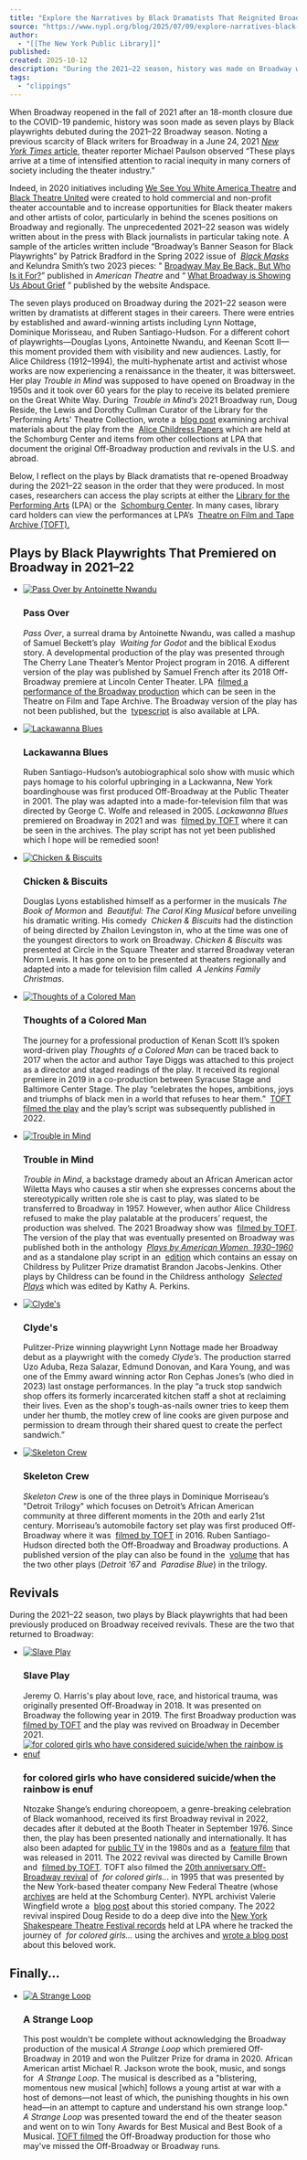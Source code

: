 ```yaml
---
title: "Explore the Narratives by Black Dramatists That Reignited Broadway's 2021–22 Season"
source: "https://www.nypl.org/blog/2025/07/09/explore-narratives-black-dramatists-reignited-broadways-2021-22-season"
author:
  - "[[The New York Public Library]]"
published:
created: 2025-10-12
description: "During the 2021–22 season, history was made on Broadway when seven plays by Black playwrights were presented."
tags:
  - "clippings"
---
```

When Broadway reopened in the fall of 2021 after an 18-month closure due to the COVID-19 pandemic, history was soon made as seven plays by Black playwrights debuted during the 2021–22 Broadway season. Noting a previous scarcity of Black writers for Broadway in a June 24, 2021 [*New York Times* article](https://www.nytimes.com/2021/06/24/theater/chicken-biscuits-broadway-lyons-lewis-urie.html), theater reporter Michael Paulson observed “These plays arrive at a time of intensified attention to racial inequity in many corners of society including the theater industry.”  
  
Indeed, in 2020 initiatives including [We See You White America Theatre](https://www.weseeyouwat.com/) and [Black Theatre United](http://www.blacktheatreunited.com/) were created to hold commercial and non-profit theater accountable and to increase opportunities for Black theater makers and other artists of color, particularly in behind the scenes positions on Broadway and regionally. The unprecedented 2021–22 season was widely written about in the press with Black journalists in particular taking note. A sample of the articles written include “Broadway’s Banner Season for Black Playwrights” by Patrick Bradford in the Spring 2022 issue of  [*Black Masks*](https://www.nypl.org/research/research-catalog/bib/b21426191) and Kelundra Smith’s two 2023 pieces: " [Broadway May Be Back, But Who Is it For?](https://www.americantheatre.org/2021/11/09/broadway-may-be-back-but-who-is-it-for/)” published in *American Theatre* and “ [What Broadway is Showing Us About Grief](https://andscape.com/features/what-broadway-is-showing-us-about-grief/) ” published by the website Andspace.

The seven plays produced on Broadway during the 2021–22 season were written by dramatists at different stages in their careers. There were entries by established and award-winning artists including Lynn Nottage, Dominique Morisseau, and Ruben Santiago-Hudson. For a different cohort of playwrights—Douglas Lyons, Antoinette Nwandu, and Keenan Scott II—this moment provided them with visibility and new audiences. Lastly, for Alice Childress (1912–1994), the multi-hyphenate artist and activist whose works are now experiencing a renaissance in the theater, it was bittersweet. Her play *Trouble in Mind* was supposed to have opened on Broadway in the 1950s and it took over 60 years for the play to receive its belated premiere on the Great White Way. During  *Trouble in Mind’s* 2021 Broadway run, Doug Reside, the Lewis and Dorothy Cullman Curator of the Library for the Performing Arts' Theatre Collection, wrote a  [blog post](https://www.nypl.org/blog/2021/11/18/alice-childress-trouble-mind-archive) examining archival materials about the play from the  [Alice Childress Papers](https://www.nypl.org/research/research-catalog/bib/b16443983) which are held at the Schomburg Center and items from other collections at LPA that document the original Off-Broadway production and revivals in the U.S. and abroad.  
  
Below, I reflect on the plays by Black dramatists that re-opened Broadway during the 2021–22 season in the order that they were produced. In most cases, researchers can access the play scripts at either the [Library for the Performing Arts](https://www.nypl.org/locations/lpa) (LPA) or the  [Schomburg Center](https://www.nypl.org/locations/schomburg). In many cases, library card holders can view the performances at LPA’s  [Theatre on Film and Tape Archive (TOFT).](https://www.nypl.org/locations/lpa/theatre-film-and-tape-archive)

## Plays by Black Playwrights That Premiered on Broadway in 2021–22

- [![Pass Over by Antoinette Nwandu](https://www.nypl.org/scout/_next/image?url=https%3A%2F%2Fdrupal.nypl.org%2Fsites-drupal%2Fdefault%2Ffiles%2Fstyles%2Fmax_width_960%2Fpublic%2F2025-06%2FPass%2520Over.png%3Fitok%3DCZ8ZV-OQ&w=256&q=75)](https://www.nypl.org/research/research-catalog/bib/b22030127)
	### Pass Over
	*Pass Over*, a surreal drama by Antoinette Nwandu, was called a mashup of Samuel Beckett’s play  *Waiting for Godot* and the biblical Exodus story. A developmental production of the play was presented through The Cherry Lane Theater’s Mentor Project program in 2016. A different version of the play was published by Samuel French after its 2018 Off-Broadway premiere at Lincoln Center Theater. LPA  [filmed a performance of the Broadway production](https://www.nypl.org/research/research-catalog/bib/b22622344) which can be seen in the Theatre on Film and Tape Archive. The Broadway version of the play has not been published, but the  [typescript](https://www.nypl.org/research/research-catalog/bib/b22855025) is also available at LPA.
- [![Lackawanna Blues](https://www.nypl.org/scout/_next/image?url=https%3A%2F%2Fdrupal.nypl.org%2Fsites-drupal%2Fdefault%2Ffiles%2Fstyles%2Fmax_width_960%2Fpublic%2F2025-07%2Flackawanna-blues-poster.jpg%3Fitok%3DZ3MzChfI&w=256&q=75)](https://www.nypl.org/research/research-catalog/bib/b22640834)
	### Lackawanna Blues
	Ruben Santiago-Hudson’s autobiographical solo show with music which pays homage to his colorful upbringing in a Lackwanna, New York boardinghouse was first produced Off-Broadway at the Public Theater in 2001. The play was adapted into a made-for-television film that was directed by George C. Wolfe and released in 2005. *Lackawanna Blues* premiered on Broadway in 2021 and was  [filmed by TOFT](https://www.nypl.org/research/research-catalog/bib/b22640834) where it can be seen in the archives. The play script has not yet been published which I hope will be remedied soon!
- [![Chicken & Biscuits](https://www.nypl.org/scout/_next/image?url=https%3A%2F%2Fdrupal.nypl.org%2Fsites-drupal%2Fdefault%2Ffiles%2Fstyles%2Fmax_width_960%2Fpublic%2F2025-06%2FChicken%2520%2526%2520Biscuits.png%3Fitok%3D4tphz_v2&w=256&q=75)](https://www.nypl.org/research/research-catalog/bib/b23012944)
	### Chicken & Biscuits
	Douglas Lyons established himself as a performer in the musicals *The Book of Mormon* and  *Beautiful: The Carol King Musical* before unveiling his dramatic writing. His comedy  *Chicken & Biscuits* had the distinction of being directed by Zhailon Levingston in, who at the time was one of the youngest directors to work on Broadway. *Chicken & Biscuits* was presented at Circle in the Square Theater and starred Broadway veteran Norm Lewis. It has gone on to be presented at theaters regionally and adapted into a made for television film called  *A Jenkins Family Christmas*.
- [![Thoughts of a Colored Man](https://www.nypl.org/scout/_next/image?url=https%3A%2F%2Fdrupal.nypl.org%2Fsites-drupal%2Fdefault%2Ffiles%2Fstyles%2Fmax_width_960%2Fpublic%2F2025-06%2FThoughts%2520of%2520a%2520Colored%2520Man.png%3Fitok%3D8-Df54YV&w=256&q=75)](https://www.nypl.org/research/research-catalog/bib/b23335628)
	### Thoughts of a Colored Man
	The journey for a professional production of Kenan Scott II’s spoken word-driven play *Thoughts of a Colored Man* can be traced back to 2017 when the actor and author Taye Diggs was attached to this project as a director and staged readings of the play. It received its regional premiere in 2019 in a co-production between Syracuse Stage and Baltimore Center Stage. The play “celebrates the hopes, ambitions, joys and triumphs of black men in a world that refuses to hear them.”  [TOFT filmed the play](https://www.nypl.org/research/research-catalog/bib/b22667380) and the play’s script was subsequently published in 2022.
- [![Trouble in Mind](https://www.nypl.org/scout/_next/image?url=https%3A%2F%2Fdrupal.nypl.org%2Fsites-drupal%2Fdefault%2Ffiles%2Fstyles%2Fmax_width_960%2Fpublic%2F2025-06%2FTrouble%2520in%2520Mind%2520TCG.jpg%3Fitok%3D7iJROqe3&w=256&q=75)](https://www.nypl.org/research/research-catalog/bib/b22918553)
	### Trouble in Mind
	*Trouble in Mind*, a backstage dramedy about an African American actor Wiletta Mays who causes a stir when she expresses concerns about the stereotypically written role she is cast to play, was slated to be transferred to Broadway in 1957. However, when author Alice Childress refused to make the play palatable at the producers’ request, the production was shelved. The 2021 Broadway show was  [filmed by TOFT](https://www.nypl.org/research/research-catalog/bib/b22675954). The version of the play that was eventually presented on Broadway was published both in the anthology  [*Plays by American Women, 1930–1960*](https://www.nypl.org/research/research-catalog/bib/b12026077) and as a standalone play script in an  [edition](https://www.nypl.org/research/research-catalog/bib/b22918553) which contains an essay on Childress by Pulitzer Prize dramatist Brandon Jacobs-Jenkins. Other plays by Childress can be found in the Childress anthology  [*Selected Plays*](https://www.nypl.org/research/research-catalog/bib/b21983999) which was edited by Kathy A. Perkins.
- [![Clyde's](https://www.nypl.org/scout/_next/image?url=https%3A%2F%2Fdrupal.nypl.org%2Fsites-drupal%2Fdefault%2Ffiles%2Fstyles%2Fmax_width_960%2Fpublic%2F2025-06%2FClyde%2527s%2520TCG.jpg%3Fitok%3D-eJxLJ_4&w=256&q=75)](https://borrow.nypl.org/search/card?id=82b260e3-e8f3-5e16-805c-ce5cd00e45b5&entityType=FormatGroup)
	### Clyde's
	Pulitzer-Prize winning playwright Lynn Nottage made her Broadway debut as a playwright with the comedy *Clyde’s*. The production starred Uzo Aduba, Reza Salazar, Edmund Donovan, and Kara Young, and was one of the Emmy award winning actor Ron Cephas Jones’s (who died in 2023) last onstage performances. In the play “a truck stop sandwich shop offers its formerly incarcerated kitchen staff a shot at reclaiming their lives. Even as the shop's tough-as-nails owner tries to keep them under her thumb, the motley crew of line cooks are given purpose and permission to dream through their shared quest to create the perfect sandwich.”

- [![Skeleton Crew](https://www.nypl.org/scout/_next/image?url=https%3A%2F%2Fdrupal.nypl.org%2Fsites-drupal%2Fdefault%2Ffiles%2Fstyles%2Fmax_width_960%2Fpublic%2F2025-06%2FSkeleton%2520Crew.jpg%3Fitok%3DKNOJdbiN&w=256&q=75)](https://www.nypl.org/research/research-catalog/bib/b21357762)
	### Skeleton Crew
	*Skeleton Crew* is one of the three plays in Dominique Morriseau’s "Detroit Trilogy" which focuses on Detroit’s African American community at three different moments in the 20th and early 21st century. Morriseau’s automobile factory set play was first produced Off-Broadway where it was  [filmed by TOFT](https://www.nypl.org/research/research-catalog/bib/b21087383) in 2016. Ruben Santiago-Hudson directed both the Off-Broadway and Broadway productions. A published version of the play can also be found in the  [volume](https://www.nypl.org/research/research-catalog/bib/b21643816) that has the two other plays (*Detroit* *'67* and  *Paradise Blue*) in the trilogy.

## Revivals

During the 2021–22 season, two plays by Black playwrights that had been previously produced on Broadway received revivals. These are the two that returned to Broadway:

- [![Slave Play](https://www.nypl.org/scout/_next/image?url=https%3A%2F%2Fdrupal.nypl.org%2Fsites-drupal%2Fdefault%2Ffiles%2Fstyles%2Fmax_width_960%2Fpublic%2F2025-07%2FSlave%2520Play.jpg%3Fitok%3DfmONuyn6&w=256&q=75)](https://www.nypl.org/research/research-catalog/bib/b22099110)
	### Slave Play
	Jeremy O. Harris's play about love, race, and historical trauma, was originally presented Off-Broadway in 2018. It was presented on Broadway the following year in 2019. The first Broadway production was [filmed by TOFT](https://www.nypl.org/research/research-catalog/bib/b22073218) and the play was revived on Broadway in December 2021.
- [![for colored girls who have considered suicide/when the rainbow is enuf](https://www.nypl.org/scout/_next/image?url=https%3A%2F%2Fdrupal.nypl.org%2Fsites-drupal%2Fdefault%2Ffiles%2Fstyles%2Fmax_width_960%2Fpublic%2F2025-07%2Ffor%2520colored%2520girls.jpg%3Fitok%3DmjOzsQWJ&w=256&q=75)](https://www.nypl.org/research/research-catalog/bib/b22147668)
	### for colored girls who have considered suicide/when the rainbow is enuf
	Ntozake Shange’s enduring choreopoem, a genre-breaking celebration of Black womanhood, received its first Broadway revival in 2022, decades after it debuted at the Booth Theater in September 1976. Since then, the play has been presented nationally and internationally. It has also been adapted for [public TV](https://www.nypl.org/research/research-catalog/bib/b22175889) in the 1980s and as a  [feature film](https://www.nypl.org/research/research-catalog/bib/b22190792) that was released in 2011. The 2022 revival was directed by Camille Brown and  [filmed by TOFT](https://www.nypl.org/research/research-catalog/bib/b22804675).
	TOFT also filmed the [20th anniversary Off-Broadway revival](https://www.nypl.org/research/research-catalog/bib/b16104135) of  *for colored girls..*. in 1995 that was presented by the New York-based theater company New Federal Theatre (whose [archives](https://www.nypl.org/research/research-catalog/bib/b21320023) are held at the Schomburg Center). NYPL archivist Valerie Wingfield wrote a  [blog post](https://www.nypl.org/blog/2017/05/04/new-federal-theatre) about this storied company.
	The 2022 revival inspired Doug Reside to do a deep dive into the [New York Shakespeare Theatre Festival records](https://www.nypl.org/research/research-catalog/bib/b15059124) held at LPA where he tracked the journey of  *for colored girls...* using the archives and [wrote a blog post](https://www.nypl.org/blog/2022/05/06/for-colored-girls-who-have-considered-suicide-when-rainbow-enuf) about this beloved work.

## Finally...

- [![A Strange Loop](https://www.nypl.org/scout/_next/image?url=https%3A%2F%2Fdrupal.nypl.org%2Fsites-drupal%2Fdefault%2Ffiles%2Fstyles%2Fmax_width_960%2Fpublic%2F2025-07%2FA%2520Strange%2520Loop.jpg%3Fitok%3DuWZlmneF&w=256&q=75)](https://www.nypl.org/research/research-catalog/bib/b22372712)
	### A Strange Loop
	This post wouldn't be complete without acknowledging the Broadway production of the musical *A Strange Loop* which premiered Off-Broadway in 2019 and won the Pulitzer Prize for drama in 2020. African American artist Michael R. Jackson wrote the book, music, and songs for  *A Strange Loop*. The musical is described as a "blistering, momentous new musical \[which\] follows a young artist at war with a host of demons—not least of which, the punishing thoughts in his own head—in an attempt to capture and understand his own strange loop."  *A Strange Loop* was presented toward the end of the theater season and went on to win Tony Awards for Best Musical and Best Book of a Musical. [TOFT filmed](https://www.nypl.org/research/research-catalog/bib/b21963043) the Off-Broadway production for those who may've missed the Off-Broadway or Broadway runs.